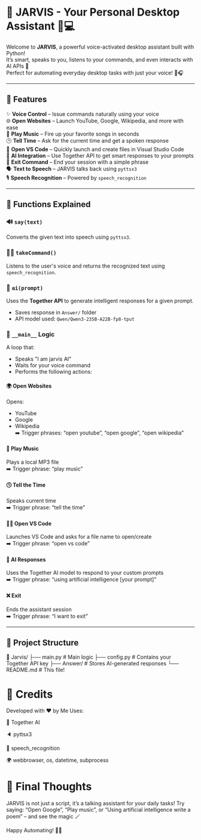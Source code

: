 # 🤖 JARVIS - Your Personal Desktop Assistant 🧠💻

Welcome to **JARVIS**, a powerful voice-activated desktop assistant built with Python!  
It’s smart, speaks to you, listens to your commands, and even interacts with AI APIs 🤯  
Perfect for automating everyday desktop tasks with just your voice! 🎤🎧

---

## 🚀 Features

✨ **Voice Control** – Issue commands naturally using your voice  
🌐 **Open Websites** – Launch YouTube, Google, Wikipedia, and more with ease  
🎵 **Play Music** – Fire up your favorite songs in seconds  
🕒 **Tell Time** – Ask for the current time and get a spoken response  
📝 **Open VS Code** – Quickly launch and create files in Visual Studio Code  
🧠 **AI Integration** – Use Together API to get smart responses to your prompts  
🛑 **Exit Command** – End your session with a simple phrase  
🗣️ **Text to Speech** – JARVIS talks back using `pyttsx3`  
🎙️ **Speech Recognition** – Powered by `speech_recognition`

---

## 🧠 Functions Explained

### 🔊 `say(text)`

Converts the given text into speech using `pyttsx3`.

### 🧏‍♂️ `takeCommand()`

Listens to the user's voice and returns the recognized text using `speech_recognition`.

### 🧠 `ai(prompt)`

Uses the **Together API** to generate intelligent responses for a given prompt.

- Saves response in `Answer/` folder
- API model used: `Qwen/Qwen3-235B-A22B-fp8-tput`

### 🧪 `__main__` Logic

A loop that:

- Speaks "I am jarvis AI"
- Waits for your voice command
- Performs the following actions:

#### 🌍 Open Websites

Opens:

- YouTube
- Google
- Wikipedia  
  ➡️ Trigger phrases: “open youtube”, “open google”, “open wikipedia”

#### 🎵 Play Music

Plays a local MP3 file  
➡️ Trigger phrase: “play music”

#### 🕓 Tell the Time

Speaks current time  
➡️ Trigger phrase: “tell the time”

#### 🧑‍💻 Open VS Code

Launches VS Code and asks for a file name to open/create  
➡️ Trigger phrase: “open vs code”

#### 🤖 AI Responses

Uses the Together AI model to respond to your custom prompts  
➡️ Trigger phrase: “using artificial intelligence [your prompt]”

#### ❌ Exit

Ends the assistant session  
➡️ Trigger phrase: “I want to exit”

---

## 📁 Project Structure

📁 Jarvis/
├── main.py # Main logic
├── config.py # Contains your Together API key
├── Answer/ # Stores AI-generated responses
└── README.md # This file!

# 🙌 Credits
Developed with ❤️ by Me
Uses:

🔗 Together AI

🔈 pyttsx3

🎤 speech_recognition

🌍 webbrowser, os, datetime, subprocess

# 🧠 Final Thoughts


JARVIS is not just a script, it’s a talking assistant for your daily tasks!
Try saying: “Open Google”, “Play music”, or “Using artificial intelligence write a poem” – and see the magic 🪄

Happy Automating! 🤖✨
